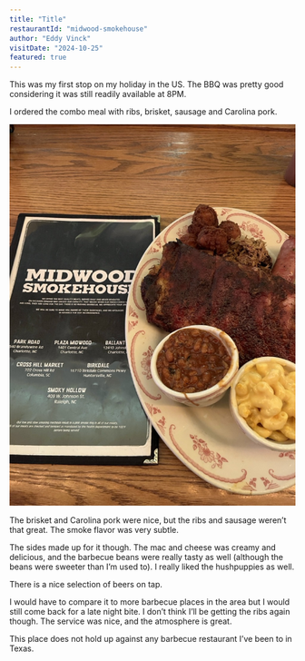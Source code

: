 ```yaml
---
title: "Title"
restaurantId: "midwood-smokehouse"
author: "Eddy Vinck"
visitDate: "2024-10-25"
featured: true
---
```


This was my first stop on my holiday in the US. The BBQ was pretty good considering it was still readily available at 8PM.

I ordered the combo meal with ribs, brisket, sausage and Carolina pork.

![The plate of barbecue at Midwood Smokehouse](../restaurants/img/midwood-smokehouse-plate.jpeg)

The brisket and Carolina pork were nice, but the ribs and sausage weren’t that great. The smoke flavor was very subtle.

The sides made up for it though. The mac and cheese was creamy and delicious, and the barbecue beans were really tasty as well (although the beans were sweeter than I’m used to). I really liked the hushpuppies as well.

There is a nice selection of beers on tap.

I would have to compare it to more barbecue places in the area but I would still come back for a late night bite. I don’t think I’ll be getting the ribs again though. The service was nice, and the atmosphere is great.

This place does not hold up against any barbecue restaurant I’ve been to in Texas.
